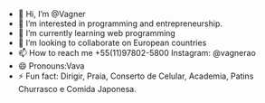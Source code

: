 - 👋 Hi, I’m @Vagner
- 👀 I’m interested in programming and entrepreneurship.
- 🌱 I’m currently learning web programming
- 💞️ I’m looking to collaborate on 
European countries
- 📫 How to reach me +55(11)97802-5800 Instagram: @vagnerao
- 😄 Pronouns:Vava
- ⚡ Fun fact: Dirigir, Praia, Conserto de Celular, Academia, Patins Churrasco e Comida Japonesa.

<!---
VagnerVava/VagnerVava is a ✨ special ✨ repository because its `README.md` (this file) appears on your GitHub profile.
You can click the Preview link to take a look at your changes.
--->
